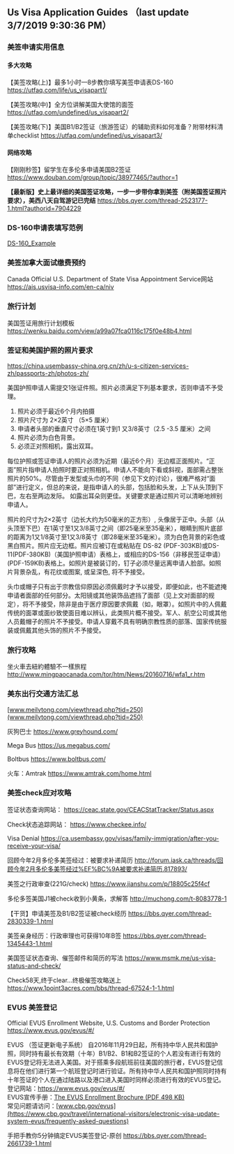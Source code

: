## Us Visa Application Guides （last update 3/7/2019 9:30:36 PM）

### 美签申请实用信息

#### 多大攻略
【美签攻略(上)】最多1小时—8步教你填写美签申请表DS-160
https://utfaq.com/life/us_visapart1/

【美签攻略(中)】全方位讲解美国大使馆的面签
https://utfaq.com/undefined/us_visapart2/

【美签攻略(下)】美国B1/B2签证（旅游签证）的辅助资料如何准备？附带材料清单checklist
https://utfaq.com/undefined/us_visapart3/


#### 网络攻略

【刚刚秒签】留学生在多伦多申请美国B2签证
https://www.douban.com/group/topic/38977465/?author=1

**【最新版】史上最详细的美国签证攻略，一步一步带你拿到美签（附美国签证照片要求），美西八天自驾游记已完结**
https://bbs.qyer.com/thread-2523177-1.html?authorid=7904229


### DS-160申请表填写范例

[DS-160_Example](https://github.com/alexwang1116/Us-Visa-Application-Guides/blob/master/DS-160_Example.pdf)


### 美签加拿大面试缴费预约

Canada Official U.S. Department of State Visa Appointment Service网站 
https://ais.usvisa-info.com/en-ca/niv

### 旅行计划

美国签证用旅行计划模板 
https://wenku.baidu.com/view/a99a07fca0116c175f0e48b4.html


### 签证和美国护照的照片要求
https://china.usembassy-china.org.cn/zh/u-s-citizen-services-zh/passports-zh/photos-zh/

美国护照申请人需提交1张证件照。照片必须满足下列基本要求，否则申请不予受理。
1. 照片必须于最近6个月内拍摄
2. 照片尺寸为 2×2英寸 （5×5 厘米）
3. 申请者头部的垂直尺寸必须在1英寸到1 又3/8英寸（2.5 -3.5 厘米）之间
4. 照片必须为白色背景。
5. 必须正对照相机，露出双耳。


每位护照或签证申请人的照片必须为近期（最近6个月）无边框正面照片。“正面”照片指申请人拍照时要正对照相机。申请人不能向下看或斜视，面部需占整张照片的50%。尽管由于发型或头巾的不同（参见下文的讨论），很难严格对“面部”进行定义，但总的来说，是指申请人的头部，包括脸和头发，上下从头顶到下巴，左右至两边发际。 如露出耳朵则更佳。关键要求是通过照片可以清晰地辨别申请人。

照片的尺寸为2×2英寸（边长大约为50毫米的正方形）, 头像居于正中。头部（从头顶至下巴）在1英寸至1又3/8英寸之间（即25毫米至35毫米），眼睛到照片底部的距离为1又1/8英寸至1又3/8英寸（即28毫米至35毫米）。须为白色背景的彩色或黑白照片。照片应无边框。照片应被订在或粘贴在 DS-82 (PDF-303KB)或DS-11(PDF-380KB)（美国护照申请）表格上，或相应的DS-156（非移民签证申请）(PDF-159KB)表格上。如照片是被装订的，钉子必须尽量远离申请人脸部。如照片背景杂乱，有花纹或图案, 或呈深色, 将不予接受。

头巾或帽子只有出于宗教信仰原因必须佩戴时才予以接受，即便如此，也不能遮掩申请者面部的任何部分。太阳镜或其他装饰品遮挡了面部（见上文对面部的规定），将不予接受，除非是由于医疗原因要求佩戴（如，眼罩）。如照片中的人佩戴传统的面罩或面纱致使面目难以辨认，此类照片概不接受。军人、航空公司或其他人员戴帽子的照片不予接受。申请人穿戴不具有明确宗教性质的部落、国家传统服装或佩戴其他头饰的照片不予接受。


### 旅行攻略

坐火車去紐約體驗不一樣旅程 
http://www.mingpaocanada.com/tor/htm/News/20160716/wfa1_r.htm

### 美东出行交通方法汇总
[www.meilvtong.com/viewthread.php?tid=250](www.meilvtong.com/viewthread.php?tid=250)

灰狗巴士
https://www.greyhound.com/

Mega Bus
https://us.megabus.com/

Boltbus
https://www.boltbus.com/

火车：Amtrak 
https://www.amtrak.com/home.html

### 美签check应对攻略


签证状态查询网站：
https://ceac.state.gov/CEACStatTracker/Status.aspx

Check状态追踪网站：
https://www.checkee.info/

Visa Denial
https://ca.usembassy.gov/visas/family-immigration/after-you-receive-your-visa/

回顾今年2月多伦多美签经过：被要求补递简历
http://forum.iask.ca/threads/回顾今年2月多伦多美签经过%EF%BC%9A被要求补递简历.817893/

美签之行政审查(221G/check)
https://www.jianshu.com/p/18805c25f4cf

多伦多签美国J1被check收到小黄条，求解答
http://muchong.com/t-8083778-1


【干货】申请美签及B1/B2签证被check经历
https://bbs.qyer.com/thread-2830339-1.html

美签亲身经历：行政审理也可获得10年B签
https://bbs.qyer.com/thread-1345443-1.html

美国签证状态查询、催签邮件和简历的写法
https://www.msmk.me/us-visa-status-and-check/

Check58天,终于clear...终极催签攻略送上 
https://www.1point3acres.com/bbs/thread-67524-1-1.html


### EVUS 美签登记
Official EVUS Enrollment Website, U.S. Customs and Border Protection
https://www.evus.gov/evus/#/

EVUS （签证更新电子系统）
自2016年11月29日起，所有持中华人民共和国护照，同时持有最长有效期（十年）B1/B2、B1和B2签证的个人若没有进行有效的EVUS登记将无法进入美国。对于搭乘多段航班前往美国的旅行者，EVUS登记信息将在他们进行第一个航班登记时进行验证。所有持中华人民共和国护照同时持有十年签证的个人在通过陆路以及港口进入美国时同样必须进行有效的EVUS登记。    
登记网站：https://www.evus.gov/evus/#/    
EVUS宣传手册：[The EVUS Enrollment Brochure (PDF 498 KB)](https://photos.state.gov/libraries/china/1224546/pdf/Evus-brochure%2017_5x8_5_10272016-Chinese1.pdf)    
常见问题请访问：[www.cbp.gov/evus](https://www.cbp.gov/travel/international-visitors/electronic-visa-update-system-evus/frequently-asked-questions)

手把手教你5分钟搞定EVUS美签登记-原创 
https://bbs.qyer.com/thread-2661739-1.html









